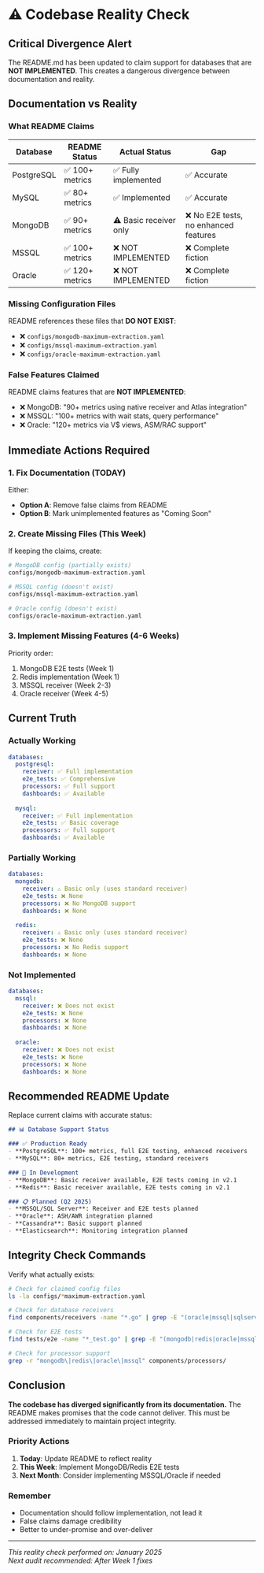 # ⚠️ Codebase Reality Check

## Critical Divergence Alert

The README.md has been updated to claim support for databases that are **NOT IMPLEMENTED**. This creates a dangerous divergence between documentation and reality.

## Documentation vs Reality

### What README Claims

| Database | README Status | Actual Status | Gap |
|----------|---------------|---------------|-----|
| PostgreSQL | ✅ 100+ metrics | ✅ Fully implemented | ✅ Accurate |
| MySQL | ✅ 80+ metrics | ✅ Implemented | ✅ Accurate |
| MongoDB | ✅ 90+ metrics | ⚠️ Basic receiver only | ❌ No E2E tests, no enhanced features |
| MSSQL | ✅ 100+ metrics | ❌ NOT IMPLEMENTED | ❌ Complete fiction |
| Oracle | ✅ 120+ metrics | ❌ NOT IMPLEMENTED | ❌ Complete fiction |

### Missing Configuration Files

README references these files that **DO NOT EXIST**:
- ❌ `configs/mongodb-maximum-extraction.yaml`
- ❌ `configs/mssql-maximum-extraction.yaml`
- ❌ `configs/oracle-maximum-extraction.yaml`

### False Features Claimed

README claims features that are **NOT IMPLEMENTED**:
- ❌ MongoDB: "90+ metrics using native receiver and Atlas integration"
- ❌ MSSQL: "100+ metrics with wait stats, query performance"
- ❌ Oracle: "120+ metrics via V$ views, ASM/RAC support"

## Immediate Actions Required

### 1. Fix Documentation (TODAY)
Either:
- **Option A**: Remove false claims from README
- **Option B**: Mark unimplemented features as "Coming Soon"

### 2. Create Missing Files (This Week)
If keeping the claims, create:
```bash
# MongoDB config (partially exists)
configs/mongodb-maximum-extraction.yaml

# MSSQL config (doesn't exist)
configs/mssql-maximum-extraction.yaml

# Oracle config (doesn't exist) 
configs/oracle-maximum-extraction.yaml
```

### 3. Implement Missing Features (4-6 Weeks)
Priority order:
1. MongoDB E2E tests (Week 1)
2. Redis implementation (Week 1)
3. MSSQL receiver (Week 2-3)
4. Oracle receiver (Week 4-5)

## Current Truth

### Actually Working
```yaml
databases:
  postgresql:
    receiver: ✅ Full implementation
    e2e_tests: ✅ Comprehensive
    processors: ✅ Full support
    dashboards: ✅ Available
    
  mysql:
    receiver: ✅ Full implementation  
    e2e_tests: ✅ Basic coverage
    processors: ✅ Full support
    dashboards: ✅ Available
```

### Partially Working
```yaml
databases:
  mongodb:
    receiver: ⚠️ Basic only (uses standard receiver)
    e2e_tests: ❌ None
    processors: ❌ No MongoDB support
    dashboards: ❌ None
    
  redis:
    receiver: ⚠️ Basic only (uses standard receiver)
    e2e_tests: ❌ None
    processors: ❌ No Redis support
    dashboards: ❌ None
```

### Not Implemented
```yaml
databases:
  mssql:
    receiver: ❌ Does not exist
    e2e_tests: ❌ None
    processors: ❌ None
    dashboards: ❌ None
    
  oracle:
    receiver: ❌ Does not exist
    e2e_tests: ❌ None
    processors: ❌ None
    dashboards: ❌ None
```

## Recommended README Update

Replace current claims with accurate status:

```markdown
## 📊 Database Support Status

### ✅ Production Ready
- **PostgreSQL**: 100+ metrics, full E2E testing, enhanced receivers
- **MySQL**: 80+ metrics, E2E testing, standard receivers

### 🚧 In Development
- **MongoDB**: Basic receiver available, E2E tests coming in v2.1
- **Redis**: Basic receiver available, E2E tests coming in v2.1

### 📋 Planned (Q2 2025)
- **MSSQL/SQL Server**: Receiver and E2E tests planned
- **Oracle**: ASH/AWR integration planned
- **Cassandra**: Basic support planned
- **Elasticsearch**: Monitoring integration planned
```

## Integrity Check Commands

Verify what actually exists:
```bash
# Check for claimed config files
ls -la configs/*maximum-extraction.yaml

# Check for database receivers
find components/receivers -name "*.go" | grep -E "(oracle|mssql|sqlserver)"

# Check for E2E tests
find tests/e2e -name "*_test.go" | grep -E "(mongodb|redis|oracle|mssql)"

# Check for processor support
grep -r "mongodb\|redis\|oracle\|mssql" components/processors/
```

## Conclusion

**The codebase has diverged significantly from its documentation.** The README makes promises that the code cannot deliver. This must be addressed immediately to maintain project integrity.

### Priority Actions
1. **Today**: Update README to reflect reality
2. **This Week**: Implement MongoDB/Redis E2E tests
3. **Next Month**: Consider implementing MSSQL/Oracle if needed

### Remember
- Documentation should follow implementation, not lead it
- False claims damage credibility
- Better to under-promise and over-deliver

---

*This reality check performed on: January 2025*  
*Next audit recommended: After Week 1 fixes*